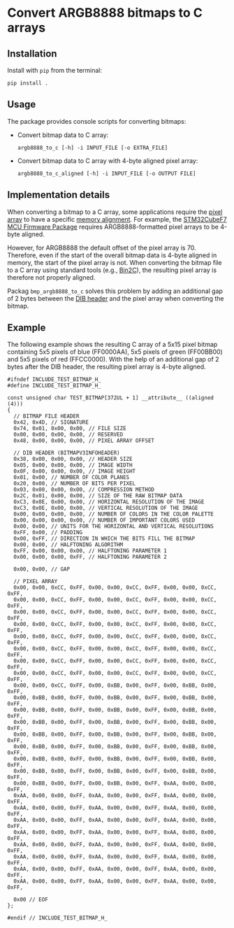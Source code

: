 # Convert ARGB8888 bitmaps to C arrays

## Installation

Install with `pip` from the terminal:

```
pip install .
```

## Usage

The package provides console scripts for converting bitmaps:

- Convert bitmap data to C array:
  ```
  argb8888_to_c [-h] -i INPUT_FILE [-o EXTRA_FILE]
  ```

- Convert bitmap data to C array with 4-byte aligned pixel array:
  ```
  argb8888_to_c_aligned [-h] -i INPUT_FILE [-o OUTPUT FILE]
  ```

## Implementation details

When converting a bitmap to a C array, some applications require the [pixel array](https://en.wikipedia.org/wiki/BMP_file_format#Pixel_storage) to have a specific [memory alignment](https://www.songho.ca/misc/alignment/dataalign.html).
For example, the [STM32CubeF7 MCU Firmware Package](https://github.com/STMicroelectronics/STM32CubeF7) requires ARGB8888-formatted pixel arrays to be 4-byte aligned.

However, for ARGB8888 the default offset of the pixel array is 70. 
Therefore, even if the start of the overall bitmap data is 4-byte aligned in memory, the start of the pixel array is not.
When converting the bitmap file to a C array using standard tools (e.g., [Bin2C](https://www.segger.com/free-utilities/bin2c/)), the resulting pixel array is therefore not properly aligned.

Packag `bmp_argb8888_to_c` solves this problem by adding an additional gap of 2 bytes between the [DIB header](https://en.wikipedia.org/wiki/BMP_file_format#DIB_header_(bitmap_information_header)) and the pixel array when converting the bitmap.


## Example

The following example shows the resulting C array of a 5x15 pixel bitmap containing 5x5 pixels of blue (FF0000AA), 5x5 pixels of green (FF00BB00) and 5x5 pixels of red (FFCC0000).
With the help of an additional gap of 2 bytes after the DIB header, the resulting pixel array is 4-byte aligned.

```
#ifndef INCLUDE_TEST_BITMAP_H_
#define INCLUDE_TEST_BITMAP_H_

const unsigned char TEST_BITMAP[372UL + 1] __attribute__ ((aligned (4)))
{
  // BITMAP FILE HEADER
  0x42, 0x4D, // SIGNATURE
  0x74, 0x01, 0x00, 0x00, // FILE SIZE
  0x00, 0x00, 0x00, 0x00, // RESERVED
  0x48, 0x00, 0x00, 0x00, // PIXEL ARRAY OFFSET

  // DIB HEADER (BITMAPV3INFOHEADER)
  0x38, 0x00, 0x00, 0x00, // HEADER SIZE
  0x05, 0x00, 0x00, 0x00, // IMAGE WIDTH
  0x0F, 0x00, 0x00, 0x00, // IMAGE HEIGHT
  0x01, 0x00, // NUMBER OF COLOR PLANES
  0x20, 0x00, // NUMBER OF BITS PER PIXEL
  0x03, 0x00, 0x00, 0x00, // COMPRESSION METHOD
  0x2C, 0x01, 0x00, 0x00, // SIZE OF THE RAW BITMAP DATA
  0xC3, 0x0E, 0x00, 0x00, // HORIZONTAL RESOLUTION OF THE IMAGE
  0xC3, 0x0E, 0x00, 0x00, // VERTICAL RESOLUTION OF THE IMAGE
  0x00, 0x00, 0x00, 0x00, // NUMBER OF COLORS IN THE COLOR PALETTE
  0x00, 0x00, 0x00, 0x00, // NUMBER OF IMPORTANT COLORS USED
  0x00, 0x00, // UNITS FOR THE HORIZONTAL AND VERTICAL RESOLUTIONS
  0xFF, 0x00, // PADDING
  0x00, 0xFF, // DIRECTION IN WHICH THE BITS FILL THE BITMAP
  0x00, 0x00, // HALFTONING ALGORITHM
  0xFF, 0x00, 0x00, 0x00, // HALFTONING PARAMETER 1
  0x00, 0x00, 0x00, 0xFF, // HALFTONING PARAMETER 2

  0x00, 0x00, // GAP

  // PIXEL ARRAY
  0x00, 0x00, 0xCC, 0xFF, 0x00, 0x00, 0xCC, 0xFF, 0x00, 0x00, 0xCC, 0xFF,
  0x00, 0x00, 0xCC, 0xFF, 0x00, 0x00, 0xCC, 0xFF, 0x00, 0x00, 0xCC, 0xFF,
  0x00, 0x00, 0xCC, 0xFF, 0x00, 0x00, 0xCC, 0xFF, 0x00, 0x00, 0xCC, 0xFF,
  0x00, 0x00, 0xCC, 0xFF, 0x00, 0x00, 0xCC, 0xFF, 0x00, 0x00, 0xCC, 0xFF,
  0x00, 0x00, 0xCC, 0xFF, 0x00, 0x00, 0xCC, 0xFF, 0x00, 0x00, 0xCC, 0xFF,
  0x00, 0x00, 0xCC, 0xFF, 0x00, 0x00, 0xCC, 0xFF, 0x00, 0x00, 0xCC, 0xFF,
  0x00, 0x00, 0xCC, 0xFF, 0x00, 0x00, 0xCC, 0xFF, 0x00, 0x00, 0xCC, 0xFF,
  0x00, 0x00, 0xCC, 0xFF, 0x00, 0x00, 0xCC, 0xFF, 0x00, 0x00, 0xCC, 0xFF,
  0x00, 0x00, 0xCC, 0xFF, 0x00, 0xBB, 0x00, 0xFF, 0x00, 0xBB, 0x00, 0xFF,
  0x00, 0xBB, 0x00, 0xFF, 0x00, 0xBB, 0x00, 0xFF, 0x00, 0xBB, 0x00, 0xFF,
  0x00, 0xBB, 0x00, 0xFF, 0x00, 0xBB, 0x00, 0xFF, 0x00, 0xBB, 0x00, 0xFF,
  0x00, 0xBB, 0x00, 0xFF, 0x00, 0xBB, 0x00, 0xFF, 0x00, 0xBB, 0x00, 0xFF,
  0x00, 0xBB, 0x00, 0xFF, 0x00, 0xBB, 0x00, 0xFF, 0x00, 0xBB, 0x00, 0xFF,
  0x00, 0xBB, 0x00, 0xFF, 0x00, 0xBB, 0x00, 0xFF, 0x00, 0xBB, 0x00, 0xFF,
  0x00, 0xBB, 0x00, 0xFF, 0x00, 0xBB, 0x00, 0xFF, 0x00, 0xBB, 0x00, 0xFF,
  0x00, 0xBB, 0x00, 0xFF, 0x00, 0xBB, 0x00, 0xFF, 0x00, 0xBB, 0x00, 0xFF,
  0x00, 0xBB, 0x00, 0xFF, 0x00, 0xBB, 0x00, 0xFF, 0xAA, 0x00, 0x00, 0xFF,
  0xAA, 0x00, 0x00, 0xFF, 0xAA, 0x00, 0x00, 0xFF, 0xAA, 0x00, 0x00, 0xFF,
  0xAA, 0x00, 0x00, 0xFF, 0xAA, 0x00, 0x00, 0xFF, 0xAA, 0x00, 0x00, 0xFF,
  0xAA, 0x00, 0x00, 0xFF, 0xAA, 0x00, 0x00, 0xFF, 0xAA, 0x00, 0x00, 0xFF,
  0xAA, 0x00, 0x00, 0xFF, 0xAA, 0x00, 0x00, 0xFF, 0xAA, 0x00, 0x00, 0xFF,
  0xAA, 0x00, 0x00, 0xFF, 0xAA, 0x00, 0x00, 0xFF, 0xAA, 0x00, 0x00, 0xFF,
  0xAA, 0x00, 0x00, 0xFF, 0xAA, 0x00, 0x00, 0xFF, 0xAA, 0x00, 0x00, 0xFF,
  0xAA, 0x00, 0x00, 0xFF, 0xAA, 0x00, 0x00, 0xFF, 0xAA, 0x00, 0x00, 0xFF,
  0xAA, 0x00, 0x00, 0xFF, 0xAA, 0x00, 0x00, 0xFF, 0xAA, 0x00, 0x00, 0xFF,

  0x00 // EOF
};

#endif // INCLUDE_TEST_BITMAP_H_
```